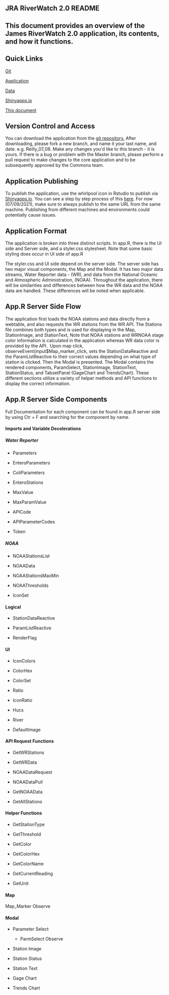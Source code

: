 JRA RiverWatch 2.0 README
---------------

This document provides an overview of the James RiverWatch 2.0 application, its contents, and how it functions.
---------------

Quick Links
---------------

[Git](https://github.com/ChesapeakeCommons/JRAWidget_v2.0)

[Application](https://jamesriver.shinyapps.io/Riverwatch/)  

[Data](https://drive.google.com/drive/u/0/folders/1DsVJ0CLUZBJyEHH34rJhhjjJelVywnvn)

[Shinyapps.io](https://www.shinyapps.io/)

[This document](https://docs.google.com/document/d/1dHaQ7w8Ttfirp27Yuaoji84n7KgoQs-Qo83T9WIb8-Q/)



Version Control and Access 
---------------

You can download the application from the [git repository.](https://github.com/ChesapeakeCommons/JRAWidget_v2.0) After downloading, please fork a new branch, and name it your last name, and date. e.g. Reilly_07_08. Make any changes you'd like to this branch - it is yours. If there is a bug or problem with the Master branch, please perform a pull request to make changes to the core application and to be subsequently approved by the Commons team.

Application Publishing
---------------

To publish the application, use the whirlpool icon in Rstudio to publish via [Shinyapps.io](https://www.shinyapps.io/). You can see a step by step process of this [here](https://www.r-bloggers.com/2021/05/push-button-publishing-for-shiny-apps/). For now (07/09/2021), make sure to always publish to the same URL from the same machine. Publishing from different machines and environments could potentially cause issues.

Application Format
---------------

The application is broken into three distinct scripts. In app.R, there is the UI side and Server side, and a styler.css stylesheet. Note that some basic styling does occur in UI side of app.R

The styler.css and UI side depend on the server side. The server side has two major visual components, the Map and the Modal. It has two major data streams, Water Reporter data - (WR), and data from the National Oceanic and Atmospheric Administration, (NOAA). Throughout the application, there will be similarities and differences between how the WR data and the NOAA data are handled. These differences will be noted when applicable.

App.R Server Side Flow
---------------

The application first loads the NOAA stations and data directly from a webtable, and also requests the WR stations from the WR API. The Stations file combines both types and is used for displaying in the Map, StationImage, and StationText, Note that NOAA stations and WRNOAA stage color information is calculated in the application whereas WR data color is provided  by the API.  Upon map click, observeEvent(input$Map_marker_click, sets the StationDataReactive and the ParamListReactive to their correct values depending on what type of station is clicked. Then the Modal is presented. The Modal contains the rendered components, ParamSelect, StationImage, StationText, StationStatus, and TabsetPanel (GageChart and TrendsChart). These different sections utilize a variety of helper methods and API functions to display the correct information.

App.R Server Side Components
---------------

Full Documentation for each component can be found in app.R server side by using Ctr + F and searching for the component by name.

#### Imports and Variable Decelerations 

##### Water Reporter 

* Parameters

* EnteroParameters

* ColiParameters

* EnteroStations

* MaxValue

* MaxParamValue

* APICode

* APIParameterCodes

* Token

##### NOAA

* NOAAStationsList 

* NOAAData 

* NOAAStationsMaxMin

* NOAAThresholds

* IconSet

#### Logical 

* StationDataReactive

* ParamListReactive

* RenderFlag

#### UI 

* IconColors

* ColorHex

* ColorSet

* Ratio

* IconRatio

* Hucs

* River

* DefaultImage

#### API Request Functions 

* GetWRStations

* GetWRData

* NOAADataRequest

* NOAADataPull

* GetNOAAData

* GetAllStations

#### Helper Functions 

* GetStationType

* GetThreshold

* GetColor

* GetColorHex

* GetColorName

* GetCurrentReading

* GetUnit

#### Map 

Map_Marker Observe

#### Modal 

* Parameter Select

  * ParmSelect Observe

* Station Image 

* Station Status 

* Station Text

* Gage Chart 

* Trends Chart
